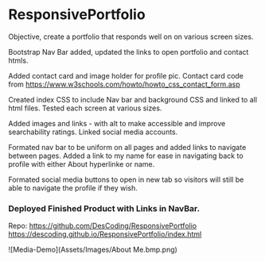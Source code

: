 # ResponsivePortfolio
Objective, create a portfolio that responds well on on various screen sizes.

Bootstrap Nav Bar added, updated the links to open portfolio and contact htmls.

Added contact card and image holder for profile pic.
    Contact card code from https://www.w3schools.com/howto/howto_css_contact_form.asp

Created index CSS to include Nav bar and background CSS and linked to all html files.  Tested each screen at various sizes.

Added images and links - with alt to make accessible and improve searchability ratings. Linked social media accounts.

Formated nav bar to be uniform on all pages and added links to navigate between pages.  Added a link to my name for ease in navigating back to profile with either About hyperlinke or name.

Formated social media buttons to open in new tab so visitors will still be able to navigate the profile if they wish.

### Deployed Finished Product with Links in NavBar.
Repo:  https://github.com/DesCoding/ResponsivePortfolio
https://descoding.github.io/ResponsivePortfolio/index.html

![Media-Demo](Assets/Images/About Me.bmp.png)
